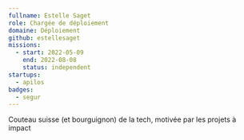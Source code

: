 ```yaml
---
fullname: Estelle Saget
role: Chargée de déploiement
domaine: Déploiement
github: estellesaget
missions:
  - start: 2022-05-09
    end: 2022-08-08
    status: independent
startups:
  - apilos
badges:
  - segur
---
```


Couteau suisse (et bourguignon) de la tech, motivée par les projets à impact

